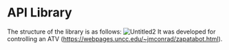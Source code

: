 # API Library
The structure of the library is as follows:
![Untitled2](https://user-images.githubusercontent.com/34382189/57870617-74a1a200-77d5-11e9-88b5-043554694242.png)
It was developed for controlling an ATV (https://webpages.uncc.edu/~jmconrad/zapatabot.html).
